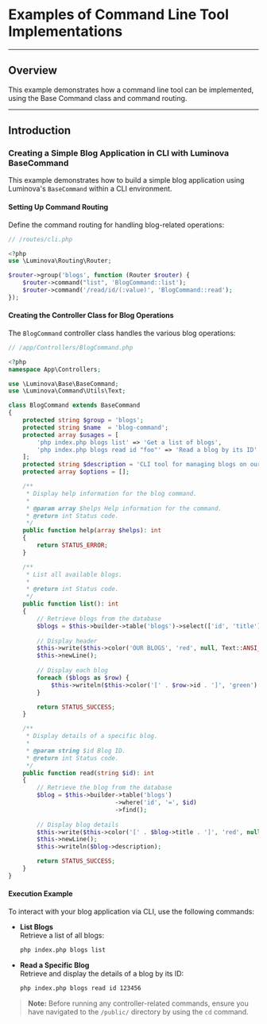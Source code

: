# Examples of Command Line Tool Implementations

***

## Overview

This example demonstrates how a command line tool can be implemented, using the Base Command class and command routing.

***

## Introduction

### Creating a Simple Blog Application in CLI with Luminova BaseCommand

This example demonstrates how to build a simple blog application using Luminova's `BaseCommand` within a CLI environment.

#### Setting Up Command Routing

Define the command routing for handling blog-related operations:

```php
// /routes/cli.php

<?php
use \Luminova\Routing\Router;

$router->group('blogs', function (Router $router) {
    $router->command("list", 'BlogCommand::list');
    $router->command('/read/id/(:value)', 'BlogCommand::read');
});
```

#### Creating the Controller Class for Blog Operations

The `BlogCommand` controller class handles the various blog operations:

```php
// /app/Controllers/BlogCommand.php

<?php
namespace App\Controllers;

use \Luminova\Base\BaseCommand;
use \Luminova\Command\Utils\Text;

class BlogCommand extends BaseCommand
{
    protected string $group = 'blogs';
    protected string $name  = 'blog-command';
    protected array $usages = [
        'php index.php blogs list' => 'Get a list of blogs',
        'php index.php blogs read id "foo"' => 'Read a blog by its ID',
    ];
    protected string $description = 'CLI tool for managing blogs on our website.';
    protected array $options = [];

    /**
     * Display help information for the blog command.
     * 
     * @param array $helps Help information for the command.
     * @return int Status code.
     */
    public function help(array $helps): int
    {
        return STATUS_ERROR;
    }

    /**
     * List all available blogs.
     * 
     * @return int Status code.
     */
    public function list(): int
    {  
        // Retrieve blogs from the database
        $blogs = $this->builder->table('blogs')->select(['id', 'title']);
        
        // Display header
        $this->write($this->color('OUR BLOGS', 'red', null, Text::ANSI_BOLD));
        $this->newLine();
        
        // Display each blog
        foreach ($blogs as $row) {
            $this->writeln($this->color('[' . $row->id . ']', 'green') . ' ' . Text::padStart($row->title, 10));
        }

        return STATUS_SUCCESS;
    }

    /**
     * Display details of a specific blog.
     * 
     * @param string $id Blog ID.
     * @return int Status code.
     */
    public function read(string $id): int
    {  
        // Retrieve the blog from the database
        $blog = $this->builder->table('blogs')
                              ->where('id', '=', $id)
                              ->find();
        
        // Display blog details
        $this->write($this->color('[' . $blog->title . ']', 'red', null, Text::ANSI_BOLD));
        $this->newLine();
        $this->writeln($blog->description);

        return STATUS_SUCCESS;
    }
}
```

#### Execution Example

To interact with your blog application via CLI, use the following commands:

- **List Blogs**  
  Retrieve a list of all blogs:

  ```bash
  php index.php blogs list
  ```

- **Read a Specific Blog**  
  Retrieve and display the details of a blog by its ID:

  ```bash
  php index.php blogs read id 123456
  ```

> **Note:** Before running any controller-related commands, ensure you have navigated to the `/public/` directory by using the `cd` command.